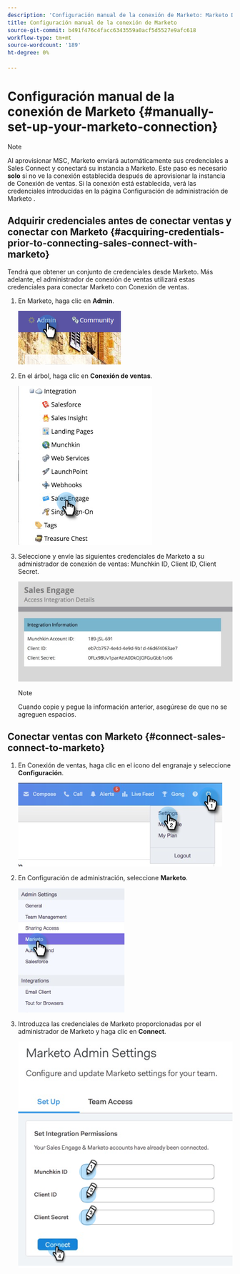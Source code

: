 ```yaml
---
description: 'Configuración manual de la conexión de Marketo: Marketo Docs: documentación del producto'
title: Configuración manual de la conexión de Marketo
source-git-commit: b491f476c4facc6343559a0acf5d5527e9afc618
workflow-type: tm+mt
source-wordcount: '189'
ht-degree: 0%

---
```


# Configuración manual de la conexión de Marketo {#manually-set-up-your-marketo-connection}

>[!NOTE]
>
>Al aprovisionar MSC, Marketo enviará automáticamente sus credenciales a Sales Connect y conectará su instancia a Marketo. Este paso es necesario **solo** si no ve la conexión establecida después de aprovisionar la instancia de Conexión de ventas. Si la conexión está establecida, verá las credenciales introducidas en la página Configuración de administración de Marketo .

## Adquirir credenciales antes de conectar ventas y conectar con Marketo {#acquiring-credentials-prior-to-connecting-sales-connect-with-marketo}

Tendrá que obtener un conjunto de credenciales desde Marketo. Más adelante, el administrador de conexión de ventas utilizará estas credenciales para conectar Marketo con Conexión de ventas.

1. En Marketo, haga clic en **Admin**.

   ![](assets/manually-set-up-your-marketo-connection-1.png)

1. En el árbol, haga clic en **Conexión de ventas**.

   ![](assets/manually-set-up-your-marketo-connection-2.png)

1. Seleccione y envíe las siguientes credenciales de Marketo a su administrador de conexión de ventas: Munchkin ID, Client ID, Client Secret.

   ![](assets/manually-set-up-your-marketo-connection-3.jpg)

   >[!NOTE]
   >
   >Cuando copie y pegue la información anterior, asegúrese de que no se agreguen espacios.

## Conectar ventas con Marketo {#connect-sales-connect-to-marketo}

1. En Conexión de ventas, haga clic en el icono del engranaje y seleccione **Configuración**.

   ![](assets/manually-set-up-your-marketo-connection-4.png)

1. En Configuración de administración, seleccione **Marketo**.

   ![](assets/manually-set-up-your-marketo-connection-5.png)

1. Introduzca las credenciales de Marketo proporcionadas por el administrador de Marketo y haga clic en **Connect**.

   ![](assets/manually-set-up-your-marketo-connection-6.png)
